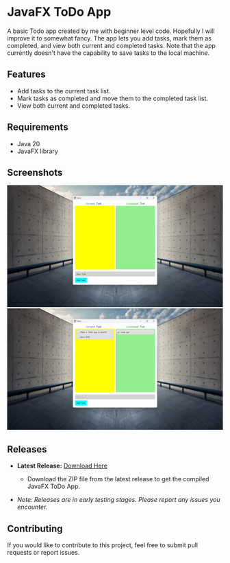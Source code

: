 # JavaFX ToDo App

A basic Todo app created by me with beginner level code. Hopefully I will improve it to somewhat fancy. The app lets you
add tasks, mark them as completed, and view both current and completed tasks. Note that the app currently doesn't have
the capability to save tasks to the local machine.

## Features

- Add tasks to the current task list.
- Mark tasks as completed and move them to the completed task list.
- View both current and completed tasks.

## Requirements

- Java 20
- JavaFX library

## Screenshots

![screenshot1.png](screenshots/screenshot1.png)
![screenshot2.png](screenshots/screenshot2.png)

## Releases

- **Latest Release:** [Download Here](https://github.com/TeslaC00/ToDo/releases/tag/v1.0)
    - Download the ZIP file from the latest release to get the compiled JavaFX ToDo App.

- *Note: Releases are in early testing stages. Please report any issues you encounter.*

[//]: # (## Known Issues)

[//]: # ()
[//]: # (- Saving tasks to the local machine is not implemented yet.)

## Contributing

If you would like to contribute to this project, feel free to submit pull requests or report issues.

[//]: # (## License)

[//]: # ()
[//]: # (This project is licensed under the [Your License] - see the [LICENSE.md]&#40;LICENSE.md&#41; file for details.)

[//]: # (## Contact)

[//]: # ()
[//]: # (For questions or feedback, you can reach out to [Your Name] via [GitHub]&#40;https://github.com/TeslaC00&#41;.)